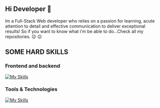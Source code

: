 ## Hi Developer 👋
Im a Full-Stack Web developer who relies on a passion for learning, acute attention to detail and effective communication to deliver exceptional results! So if you want to know what i'm be able to do...Check all my repositories. 😉 😉
## SOME HARD SKILLS
### Frontend and backend
[![My Skills](https://skillicons.dev/icons?i=js,react,html,css,sass,bootstrap,mongodb,nodejs,express)](https://skillicons.dev)
### Tools & Technologies
[![My Skills](https://skillicons.dev/icons?i=netlify,heroku,git,github)](https://skillicons.dev)


<!--
**miguelbanos95/miguelbanos95** is a ✨ _special_ ✨ repository because its `README.md` (this file) appears on your GitHub profile.

Here are some ideas to get you started:

- 🔭 I’m currently working on ...
- 🌱 I’m currently learning ...
- 👯 I’m looking to collaborate on ...
- 🤔 I’m looking for help with ...
- 💬 Ask me about ...
- 📫 How to reach me: ...
- 😄 Pronouns: ...
- ⚡ Fun fact: ...
-->
